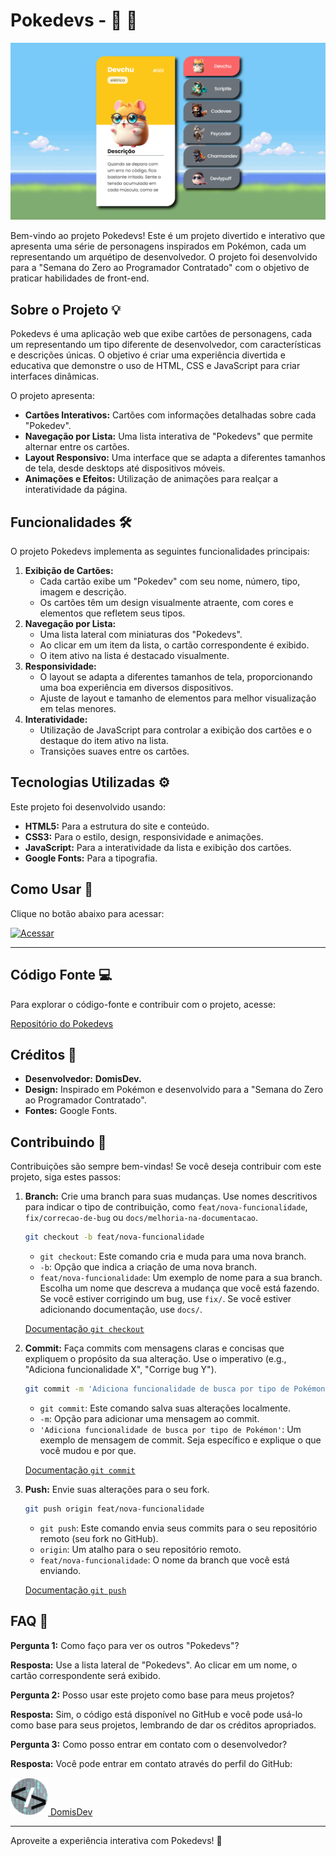 
# Pokedevs -  🚀 🚀

![Pokedevs](src/imagens/iMac-24-1120x630.png)

Bem-vindo ao projeto Pokedevs! Este é um projeto divertido e interativo que apresenta uma série de personagens inspirados em Pokémon, cada um representando um arquétipo de desenvolvedor. O projeto foi desenvolvido para a "Semana do Zero ao Programador Contratado" com o objetivo de praticar habilidades de front-end.

## Sobre o Projeto 💡

Pokedevs é uma aplicação web que exibe cartões de personagens, cada um representando um tipo diferente de desenvolvedor, com características e descrições únicas. O objetivo é criar uma experiência divertida e educativa que demonstre o uso de HTML, CSS e JavaScript para criar interfaces dinâmicas.

O projeto apresenta:

*   **Cartões Interativos:** Cartões com informações detalhadas sobre cada "Pokedev".
*   **Navegação por Lista:** Uma lista interativa de "Pokedevs" que permite alternar entre os cartões.
*   **Layout Responsivo:** Uma interface que se adapta a diferentes tamanhos de tela, desde desktops até dispositivos móveis.
*   **Animações e Efeitos:** Utilização de animações para realçar a interatividade da página.

## Funcionalidades 🛠️

O projeto Pokedevs implementa as seguintes funcionalidades principais:

1.  **Exibição de Cartões:**
    *   Cada cartão exibe um "Pokedev" com seu nome, número, tipo, imagem e descrição.
    *   Os cartões têm um design visualmente atraente, com cores e elementos que refletem seus tipos.
2.  **Navegação por Lista:**
    *   Uma lista lateral com miniaturas dos "Pokedevs".
    *   Ao clicar em um item da lista, o cartão correspondente é exibido.
    *   O item ativo na lista é destacado visualmente.
3.  **Responsividade:**
    *   O layout se adapta a diferentes tamanhos de tela, proporcionando uma boa experiência em diversos dispositivos.
    *   Ajuste de layout e tamanho de elementos para melhor visualização em telas menores.
4.  **Interatividade:**
    *   Utilização de JavaScript para controlar a exibição dos cartões e o destaque do item ativo na lista.
    *   Transições suaves entre os cartões.

## Tecnologias Utilizadas ⚙️

Este projeto foi desenvolvido usando:

*   **HTML5:** Para a estrutura do site e conteúdo.
*   **CSS3:** Para o estilo, design, responsividade e animações.
*   **JavaScript:** Para a interatividade da lista e exibição dos cartões.
*   **Google Fonts:** Para a tipografia.

## Como Usar 🚀

Clique no botão abaixo para acessar:

<a href="https://domisnnet.github.io/pokedevs/" target="_blank" rel="noopener noreferrer">
   <img src="src/imagens/botão.webp" width="35px" height="35px" alt="Acessar">
</a>

---

## Código Fonte 💻

Para explorar o código-fonte e contribuir com o projeto, acesse:

[Repositório do Pokedevs](https://github.com/Domisnnet/pokedevs)

## Créditos 📝

*   **Desenvolvedor:** <strong>DomisDev.</strong>
*   **Design:** Inspirado em Pokémon e desenvolvido para a "Semana do Zero ao Programador Contratado".
*   **Fontes:** Google Fonts.

## Contribuindo 🤝

Contribuições são sempre bem-vindas! Se você deseja contribuir com este projeto, siga estes passos:

1.  **Branch:** Crie uma branch para suas mudanças. Use nomes descritivos para indicar o tipo de contribuição, como `feat/nova-funcionalidade`, `fix/correcao-de-bug` ou `docs/melhoria-na-documentacao`.

    ```bash
    git checkout -b feat/nova-funcionalidade
    ```

    *   `git checkout`: Este comando cria e muda para uma nova branch.
    *   `-b`:  Opção que indica a criação de uma nova branch.
    *   `feat/nova-funcionalidade`:  Um exemplo de nome para a sua branch.  Escolha um nome que descreva a mudança que você está fazendo.  Se você estiver corrigindo um bug, use `fix/`.  Se você estiver adicionando documentação, use `docs/`.

    [Documentação `git checkout`](https://git-scm.com/docs/git-checkout)

2.  **Commit:** Faça commits com mensagens claras e concisas que expliquem o propósito da sua alteração. Use o imperativo (e.g., "Adiciona funcionalidade X", "Corrige bug Y").

    ```bash
    git commit -m 'Adiciona funcionalidade de busca por tipo de Pokémon'
    ```

    *   `git commit`: Este comando salva suas alterações localmente.
    *   `-m`:  Opção para adicionar uma mensagem ao commit.
    *   `'Adiciona funcionalidade de busca por tipo de Pokémon'`:  Um exemplo de mensagem de commit.  Seja específico e explique o que você mudou e por que.

    [Documentação `git commit`](https://git-scm.com/docs/git-commit)

3.  **Push:** Envie suas alterações para o seu fork.

    ```bash
    git push origin feat/nova-funcionalidade
    ```

    *   `git push`: Este comando envia seus commits para o seu repositório remoto (seu fork no GitHub).
    *   `origin`:  Um atalho para o seu repositório remoto.
    *   `feat/nova-funcionalidade`:  O nome da branch que você está enviando.

    [Documentação `git push`](https://git-scm.com/docs/git-push)

## FAQ 🤔

**Pergunta 1:** Como faço para ver os outros "Pokedevs"?

   **Resposta:** Use a lista lateral de "Pokedevs". Ao clicar em um nome, o cartão correspondente será exibido.

**Pergunta 2:** Posso usar este projeto como base para meus projetos?

   **Resposta:** Sim, o código está disponível no GitHub e você pode usá-lo como base para seus projetos, lembrando de dar os créditos apropriados.

**Pergunta 3:** Como posso entrar em contato com o desenvolvedor?

   **Resposta:** Você pode entrar em contato através do perfil do GitHub: 

<a href="https://github.com/Domisnnet">
    <img src="src/imagens/DomisDev.png" width="60px" height="60px" alt="Acessar perfil GitHub">
    DomisDev
</a> 

---

Aproveite a experiência interativa com Pokedevs! 🚀